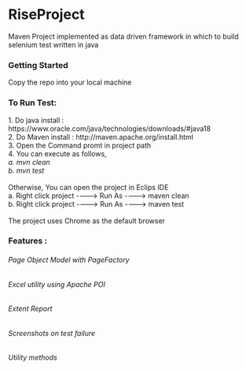 # RiseProject
 Maven Project implemented as data driven framework in which to build selenium test written in java 
<h3>Getting Started</h3> 
Copy the repo into your local machine <br>
<h3> To Run Test:</h3>
1. Do java install : https://www.oracle.com/java/technologies/downloads/#java18 <br>
2. Do Maven install : http://maven.apache.org/install.html <br>
3. Open the Command promt in project path <br>
4. You can execute as follows, <br>
   <i>a. mvn clean <br>
   b. mvn test <br></i> <br>
   Otherwise, You can open the project in Eclips IDE <br>
   a. Right click project ----> Run As ----> maven clean <br>
	 b. Right click project ----> Run As ----> maven test <br>
<br>
The project uses Chrome as the default browser <br>
<h3>Features :</h3>
<h6> Page Object Model with PageFactory</h6>
<h6> Excel utility using Apache POI</h6>
<h6> Extent Report</h6>
<h6> Screenshots on test failure</h6>
<h6> Utility methods</h6>
